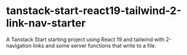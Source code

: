 # tanstack-start-react19-tailwind-2-link-nav-starter
A Tanstack Start starting project using React 19 and tailwind with 2-navigation links and some server functions that write to a file.
